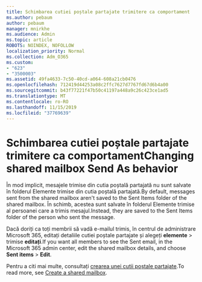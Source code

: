 ```yaml
---
title: Schimbarea cutiei poștale partajate trimitere ca comportament
ms.author: pebaum
author: pebaum
manager: mnirkhe
ms.audience: Admin
ms.topic: article
ROBOTS: NOINDEX, NOFOLLOW
localization_priority: Normal
ms.collection: Adm_O365
ms.custom:
- "623"
- "3500003"
ms.assetid: 49fa4633-7c50-40cd-a064-608a21cb0476
ms.openlocfilehash: 712419d44253a08c2ffc7627d7767fd67d6b4a00
ms.sourcegitcommit: b43f77221f47b50c41197a448a9c26c423ce1ad5
ms.translationtype: MT
ms.contentlocale: ro-RO
ms.lasthandoff: 11/15/2019
ms.locfileid: "37769639"
---
```

# <a name="changing-shared-mailbox-send-as-behavior"></a><span data-ttu-id="099ba-102">Schimbarea cutiei poștale partajate trimitere ca comportament</span><span class="sxs-lookup"><span data-stu-id="099ba-102">Changing shared mailbox Send As behavior</span></span>

<span data-ttu-id="099ba-103">În mod implicit, mesajele trimise din cutia poștală partajată nu sunt salvate în folderul Elemente trimise din cutia poștală partajată.</span><span class="sxs-lookup"><span data-stu-id="099ba-103">By default, messages sent from the shared mailbox aren't saved to the Sent Items folder of the shared mailbox.</span></span> <span data-ttu-id="099ba-104">În schimb, acestea sunt salvate în folderul Elemente trimise al persoanei care a trimis mesajul.</span><span class="sxs-lookup"><span data-stu-id="099ba-104">Instead, they are saved to the Sent Items folder of the person who sent the message.</span></span>
  
<span data-ttu-id="099ba-105">Dacă doriți ca toți membrii să vadă e-mailul trimis, în centrul de administrare Microsoft 365, editați detaliile cutiei poștale partajate și alegeți **elemente** \> trimise **editați**.</span><span class="sxs-lookup"><span data-stu-id="099ba-105">If you want all members to see the Sent email, in the Microsoft 365 admin center, edit the shared mailbox details, and choose **Sent items** \> **Edit**.</span></span>
  
<span data-ttu-id="099ba-106">Pentru a citi mai multe, consultați [crearea unei cutii poștale partajate](https://docs.microsoft.com/office365/admin/email/create-a-shared-mailbox).</span><span class="sxs-lookup"><span data-stu-id="099ba-106">To read more, see [Create a shared mailbox](https://docs.microsoft.com/office365/admin/email/create-a-shared-mailbox).</span></span>
  